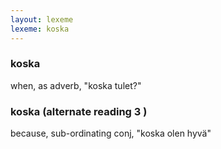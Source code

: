 ```yaml
---
layout: lexeme
lexeme: koska
---
```


###  koska 
when, as adverb, "koska tulet?"


###  koska  (alternate reading 3 )

because, sub-ordinating conj, "koska olen hyvä"

